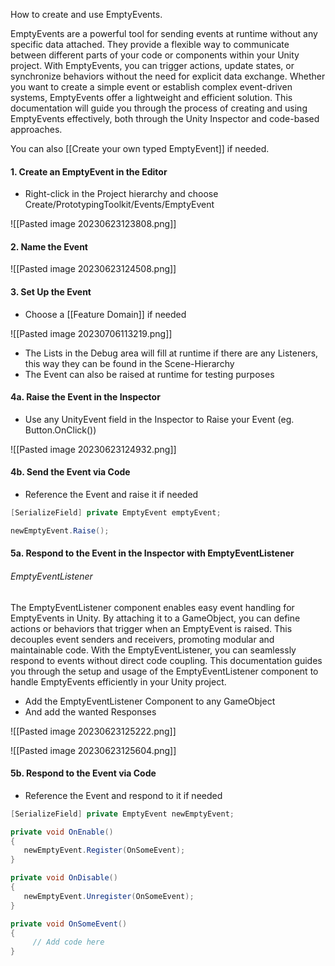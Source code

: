 How to create and use EmptyEvents.

EmptyEvents are a powerful tool for sending events at runtime without any specific data attached. They provide a flexible way to communicate between different parts of your code or components within your Unity project. With EmptyEvents, you can trigger actions, update states, or synchronize behaviors without the need for explicit data exchange. Whether you want to create a simple event or establish complex event-driven systems, EmptyEvents offer a lightweight and efficient solution. This documentation will guide you through the process of creating and using EmptyEvents effectively, both through the Unity Inspector and code-based approaches.

You can also [[Create your own typed EmptyEvent]] if needed.

#### 1. Create an EmptyEvent in the Editor

- Right-click in the Project hierarchy and choose Create/PrototypingToolkit/Events/EmptyEvent

![[Pasted image 20230623123808.png]]

#### 2. Name the Event

![[Pasted image 20230623124508.png]]

#### 3. Set Up the Event

-  Choose a [[Feature Domain]] if needed

![[Pasted image 20230706113219.png]]

-  The Lists in the Debug area will fill at runtime if there are any Listeners, this way they can be found in the Scene-Hierarchy
-  The Event can also be raised at runtime for testing purposes

#### 4a. Raise the Event in the Inspector

-  Use any UnityEvent field in the Inspector to Raise your Event (eg. Button.OnClick())

![[Pasted image 20230623124932.png]]

#### 4b. Send the Event via Code

-  Reference the Event and raise it if needed 

```csharp
[SerializeField] private EmptyEvent emptyEvent;

newEmptyEvent.Raise();
```

#### 5a. Respond to the Event in the Inspector with EmptyEventListener

###### EmptyEventListener

The EmptyEventListener component enables easy event handling for EmptyEvents in Unity. By attaching it to a GameObject, you can define actions or behaviors that trigger when an EmptyEvent is raised. This decouples event senders and receivers, promoting modular and maintainable code. With the EmptyEventListener, you can seamlessly respond to events without direct code coupling. This documentation guides you through the setup and usage of the EmptyEventListener component to handle EmptyEvents efficiently in your Unity project.

-  Add the EmptyEventListener Component to any GameObject
-  And add the wanted Responses

![[Pasted image 20230623125222.png]]

![[Pasted image 20230623125604.png]]

#### 5b. Respond to the Event via Code

-  Reference the Event and respond to it if needed

```csharp
[SerializeField] private EmptyEvent newEmptyEvent;

private void OnEnable()
{
   newEmptyEvent.Register(OnSomeEvent);
}

private void OnDisable()
{
   newEmptyEvent.Unregister(OnSomeEvent);
}

private void OnSomeEvent()
{
     // Add code here
}
```

